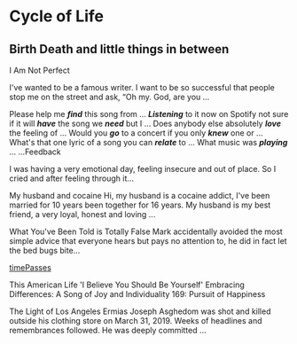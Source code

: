 # Cycle of Life
## Birth Death and little things in between

I Am Not Perfect 

I've wanted to be a famous writer. 
I want to be so successful that people stop me on the street and ask, “Oh my. God, are you ...


Please help me ***find*** this song from ...
***Listening*** to it now on Spotify not sure if it will ***have*** the song we ***need*** but I ...
Does anybody else absolutely ***love*** the feeling of ...
Would you ***go*** to a concert if you only ***knew*** one or ...
What's that one lyric of a song you can ***relate*** to ...
What music was ***playing*** ...
...Feedback



I was having a very emotional day, feeling insecure and out of place. 
So I cried and after feeling through it...

My husband and cocaine
Hi, my husband is a cocaine addict, I've been married for 10 years been together for 16 years. My husband is my best friend, a very loyal, honest and loving ...

What You've Been Told is Totally False
Mark accidentally avoided the most simple advice that everyone hears but pays no attention to, he did in fact let the bed bugs bite...


[timePasses](https://www.google.com/url?sa=i&url=https%3A%2F%2Fwww.reddit.com%2Fr%2Fnostalgia%2Fcomments%2Fdpbrch%2Fat_some_point_in_your_childhood_you_and_your%2F&psig=AOvVaw0_PtG7FIw5OO4TX-W378tD&ust=1739910520664000&source=images&cd=vfe&opi=89978449&ved=0CBQQjRxqFwoTCNCt8vjFy4sDFQAAAAAdAAAAABAR) 


This American Life
'I Believe You Should Be Yourself'
Embracing Differences: A Song of Joy and Individuality
169: Pursuit of Happiness




The Light of Los Angeles
Ermias Joseph Asghedom was shot and killed outside his clothing store on March 31, 2019. Weeks of headlines and remembrances followed. He was deeply committed ...




